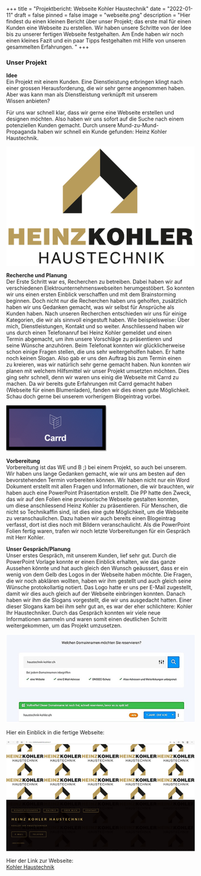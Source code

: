 +++
title = "Projektbericht: Webseite Kohler Haustechnik"
date = "2022-01-11"
draft = false
pinned = false
image = "webseite.png"
description = "Hier findest du einen kleinen Bericht über unser Projekt; das erste mal für einen Kunden eine Webseite zu erstellen. Wir haben unsere Schritte von der Idee bis zu unserer fertigen Webseite festgehalten. Am Ende haben wir noch einen kleines Fazit und ein paar Tipps festgehalten mit Hilfe von unseren gesammelten Erfahrungen. "
+++
### Unser Projekt

**Idee** \
Ein Projekt mit einem Kunden. Eine Dienstleistung erbringen klingt nach einer grossen Herausforderung, die wir sehr gerne angenommen haben. Aber was kann man als Dienstleistung verknüpft mit unserem Wissen anbieten? 

Für uns war schnell klar, dass wir gerne eine Webseite erstellen und designen möchten. Also haben wir uns sofort auf die Suche nach einem potenziellen Kunden gemacht. Durch unsere Mund-zu-Mund-Propaganda haben wir schnell ein Kunde gefunden: Heinz Kohler Haustechnik.  

![](logo_rgb_rz-002-1-.jpg)

**Recherche und Planung** \
Der Erste Schritt war es, Recherchen zu betreiben. Dabei haben wir auf verschiedenen Elektrounternehmenswebseiten herumgestöbert. So konnten wir uns einen ersten Einblick verschaffen und mit dem Brainstorming beginnen. Doch nicht nur die Recherchen haben uns geholfen, zusätzlich haben wir uns Gedanken gemacht, was wir selbst für Ansprüche als Kunden haben. Nach unseren Recherchen entschieden wir uns für einige Kategorien, die wir als sinnvoll eingestuft haben. Wie beispielsweise: Über mich, Dienstleistungen, Kontakt und so weiter. Anschliessend haben wir uns durch einen Telefonanruf bei Heinz Kohler gemeldet und einen Termin abgemacht, um ihm unsere Vorschläge zu präsentieren und seine Wünsche anzuhören. Beim Telefonat konnten wir glücklicherweise schon einige Fragen stellen, die uns sehr weitergeholfen haben. Er hatte noch keinen Slogan. Also gab er uns den Auftrag bis zum Termin einen zu kreieren, was wir natürlich sehr gerne gemacht haben. Nun konnten wir planen mit welchem Hilfsmittel wir unser Projekt umsetzten möchten. Dies ging sehr schnell, denn wir waren uns einig die Webseite mit Carrd zu machen. Da wir bereits gute Erfahrungen mit Carrd gemacht haben (Webseite für einen Blumenladen), fanden wir dies einen gute Möglichkeit. Schau doch gerne bei unserem vorherigem Blogeintrag vorbei. 

![](carrd.png)

**Vorbereitung** \
Vorbereitung ist das WE und B ;) bei einem Projekt, so auch bei unserem. Wir haben uns lange Gedanken gemacht, wie wir uns am besten auf den bevorstehenden Termin vorbereiten können. Wir haben nicht nur ein Word Dokument erstellt mit allen Fragen und Informationen, die wir brauchten, wir haben auch eine PowerPoint Präsentation erstellt. Die PP hatte den Zweck, das wir auf den Folien eine provisorische Webseite gestalten konnten, um diese anschliessend Heinz Kohler zu präsentieren. Für Menschen, die nicht so Technikaffin sind, ist dies eine gute Möglichkeit, um die Webseite zu veranschaulichen. Dazu haben wir auch bereits einen Blogeintrag verfasst, dort ist dies noch mit Bildern veranschaulicht. Als die PowerPoint Folien fertig waren, trafen wir noch letzte Vorbereitungen für ein Gespräch mit Herr Kohler. 

**Unser Gespräch/Planung** \
Unser erstes Gespräch, mit unserem Kunden, lief sehr gut. Durch die PowerPoint Vorlage konnte er einen Einblick erhalten, wie das ganze Aussehen könnte und hat auch gleich den Wunsch geäussert, dass er ein wenig von dem Gelb des Logos in der Webseite haben möchte. Die Fragen, die wir noch abklären wollten, haben wir ihm gestellt und auch gleich seine Wünsche protokollartig notiert. Das Logo hatte er uns per E-Mail zugestellt, damit wir dies auch gleich auf der Webseite einbringen konnten. Danach haben wir ihm die Slogans vorgestellt, die wir uns ausgedacht hatten. Einer dieser Slogans kam bei ihm sehr gut an, es war der eher schlichtere: Kohler Ihr Haustechniker. Durch das Gespräch konnten wir viele neue Informationen sammeln und waren somit einen deutlichen Schritt weitergekommen, um das Projekt umzusetzen.  

![](domainname.png)









Hier ein Einblick in die fertige Webseite: 

![](webseite.png)

Hier der Link zur Webseite: \
[Kohler Haustechnik](https://kohlerhaustechnik.carrd.co/#)